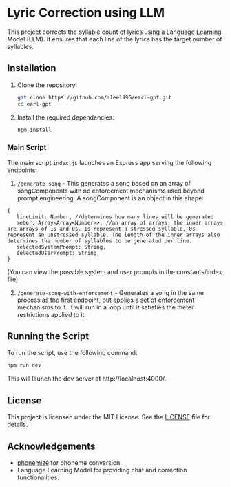 # Lyric Correction using LLM

This project corrects the syllable count of lyrics using a Language Learning Model (LLM). It ensures that each line of the lyrics has the target number of syllables.

## Installation

1. Clone the repository:
   ```bash
   git clone https://github.com/slee1996/earl-gpt.git
   cd earl-gpt
   ```

2. Install the required dependencies:
   ```bash
   npm install
   ```

### Main Script

The main script `index.js` launches an Express app serving the following endpoints:
1. `/generate-song` - This generates a song based on an array of songComponents with no enforcement mechanisms used beyond prompt engineering. A songComponent is an object in this shape: 
```
{
   lineLimit: Number, //determines how many lines will be generated
   meter: Array<Array<Number>>, //an array of arrays, the inner arrays are arrays of 1s and 0s. 1s represent a stressed syllable, 0s represent an unstressed syllable. The length of the inner arrays also determines the number of syllables to be generated per line.
   selectedSystemPrompt: String,
   selectedUserPrompt: String,
}
```
(You can view the possible system and user prompts in the constants/index file)

2. `/generate-song-with-enforcement` - Generates a song in the same process as the first endpoint, but applies a set of enforcement mechanisms to it. It will run in a loop until it satisfies the meter restrictions applied to it.

## Running the Script

To run the script, use the following command:

```bash
npm run dev
```

This will launch the dev server at http://localhost:4000/.

## License

This project is licensed under the MIT License. See the [LICENSE](https://github.com/slee1996/earl-gpt/tree/main?tab=MIT-1-ov-file) file for details.

## Acknowledgements

- [phonemize](https://www.npmjs.com/package/phonemize) for phoneme conversion.
- Language Learning Model for providing chat and correction functionalities.
